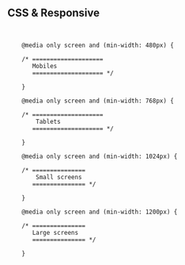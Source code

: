 ##  CSS & Responsive

<pre><code class="css">
	
	@media only screen and (min-width: 480px) {

    /* ====================
       Mobiles
       ==================== */

    }

    @media only screen and (min-width: 768px) {

    /* ====================
        Tablets
       ==================== */

    }

    @media only screen and (min-width: 1024px) {

    /* ===============
        Small screens
       =============== */

    }

    @media only screen and (min-width: 1200px) {

    /* ===============
       Large screens
       =============== */

    }

</code></pre>

	